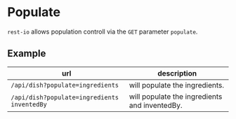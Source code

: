 # Populate
`rest-io` allows population controll via the `GET` parameter `populate`.

## Example

url                                         | description
------------------------------------------- | ---------------------------------------------
`/api/dish?populate=ingredients`            | will populate the ingredients.
`/api/dish?populate=ingredients inventedBy` | will populate the ingredients and inventedBy.
